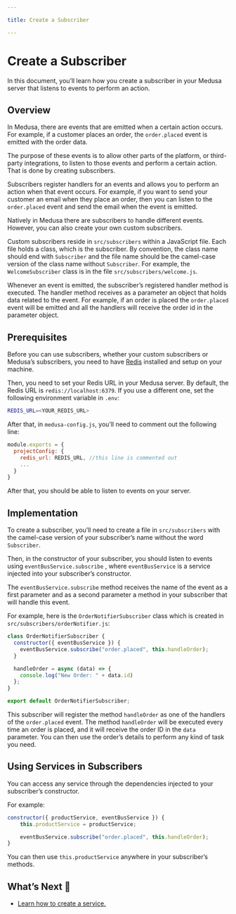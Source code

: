 ```yaml
---

title: Create a Subscriber

---
```


# Create a Subscriber

In this document, you’ll learn how you create a subscriber in your Medusa server that listens to events to perform an action.

## Overview

In Medusa, there are events that are emitted when a certain action occurs. For example, if a customer places an order, the `order.placed` event is emitted with the order data. 

The purpose of these events is to allow other parts of the platform, or third-party integrations, to listen to those events and perform a certain action. That is done by creating subscribers.

Subscribers register handlers for an events and allows you to perform an action when that event occurs. For example, if you want to send your customer an email when they place an order, then you can listen to the `order.placed` event and send the email when the event is emitted.

Natively in Medusa there are subscribers to handle different events. However, you can also create your own custom subscribers. 

Custom subscribers reside in `src/subscribers` within a JavaScript file. Each file holds a class, which is the subscriber. By convention, the class name should end with `Subscriber` and the file name should be the camel-case version of the class name without `Subscriber`. For example, the `WelcomeSubscriber` class is in the file `src/subscribers/welcome.js`.

Whenever an event is emitted, the subscriber’s registered handler method is executed. The handler method receives as a parameter an object that holds data related to the event. For example, if an order is placed the `order.placed` event will be emitted and all the handlers will receive the order id in the parameter object.

## Prerequisites

Before you can use subscribers, whether your custom subscribers or Medusa’s subscribers, you need to have [Redis](https://redis.io) installed and setup on your machine.

Then, you need to set your Redis URL in your Medusa server. By default, the Redis URL is `redis://localhost:6379`. If you use a different one, set the following environment variable in `.env`:

```bash
REDIS_URL=<YOUR_REDIS_URL>
```

After that, in `medusa-config.js`, you’ll need to comment out the following line:

```jsx
module.exports = {
  projectConfig: {
    redis_url: REDIS_URL, //this line is commented out
    ...
  }
}
```

After that, you should be able to listen to events on your server.

## Implementation

To create a subscriber, you’ll need to create a file in `src/subscribers` with the camel-case version of your subscriber’s name without the word `Subscriber`.

Then, in the constructor of your subscriber, you should listen to events using `eventBusService.subscribe` , where `eventBusService` is a service injected into your subscriber’s constructor. 

The `eventBusService.subscribe` method receives the name of the event as a first parameter and as a second parameter a method in your subscriber that will handle this event.

For example, here is the `OrderNotifierSubscriber` class which is created in `src/subscribers/orderNotifier.js`:

```jsx
class OrderNotifierSubscriber {
  constructor({ eventBusService }) {
    eventBusService.subscribe("order.placed", this.handleOrder);
  }

  handleOrder = async (data) => {
    console.log("New Order: " + data.id)
  };
}

export default OrderNotifierSubscriber;
```

This subscriber will register the method `handleOrder` as one of the handlers of the `order.placed` event. The method `handleOrder` will be executed every time an order is placed, and it will receive the order ID in the `data` parameter. You can then use the order’s details to perform any kind of task you need.

## Using Services in Subscribers

You can access any service through the dependencies injected to your subscriber’s constructor. 

For example:

```jsx
constructor({ productService, eventBusService }) {
    this.productService = productService;

    eventBusService.subscribe("order.placed", this.handleOrder);
}
```

You can then use `this.productService` anywhere in your subscriber’s methods.

## What’s Next 🚀

- [Learn how to create a service.](/advanced/backend/services/create-service)
